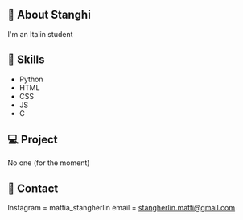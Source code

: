 ## 👋 About Stanghi
I'm an Italin student

## 🌱 Skills
- Python
- HTML
- CSS
- JS
- C

## 💻 Project
No one (for the moment)

## 📧 Contact
Instagram = mattia_stangherlin
email = stangherlin.matti@gmail.com
